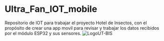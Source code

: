 # Ultra_Fan_IOT_mobile
Repositorio de IOT para trabajar el proyecto Hotel de Insectos, con el propósito de crear una app movil para revisar y trabajar los datos recibidos por el módulo ESP32 y sus sensores.
![LogoUT-BIS](https://user-images.githubusercontent.com/54154672/216485549-3bf48068-e57a-4736-98a1-abcd77f75327.png)
